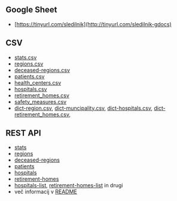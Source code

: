## Google Sheet

- [https://tinyurl.com/sledilnik](http://tinyurl.com/sledilnik-gdocs)

## CSV

- [stats.csv](https://github.com/sledilnik/data/blob/master/csv/stats.csv)
- [regions.csv](https://github.com/sledilnik/data/blob/master/csv/regions.csv)
- [deceased-regions.csv](https://github.com/sledilnik/data/blob/master/csv/deceased-regions.csv)
- [patients.csv](https://github.com/sledilnik/data/blob/master/csv/patients.csv)
- [health_centers.csv](https://github.com/sledilnik/data/blob/master/csv/health_centers.csv)
- [hospitals.csv](https://github.com/sledilnik/data/blob/master/csv/hospitals.csv)
- [retirement_homes.csv](https://github.com/sledilnik/data/blob/master/csv/retirement_homes.csv)
- [safety_measures.csv](https://github.com/sledilnik/data/blob/master/csv/safety_measures.csv)
- [dict-region.csv](https://github.com/sledilnik/data/blob/master/csv/dict-region.csv), [dict-muncipality.csv](https://github.com/sledilnik/data/blob/master/csv/dict-municipality.csv), [dict-hospitals.csv](https://github.com/sledilnik/data/blob/master/csv/dict-hospitals.csv), [dict-retirement_homes.csv](https://github.com/sledilnik/data/blob/master/csv/dict-retirement_homes.csv), 

## REST API
- [stats](https://covid19.rthand.com/api/stats)
- [regions](https://covid19.rthand.com/api/regions)
- [deceased-regions](https://covid19.rthand.com/api/deceased-regions)
- [patients](https://covid19.rthand.com/api/patients)
- [hospitals](https://covid19.rthand.com/api/hospitals)
- [retirement-homes](https://covid19.rthand.com/api/retirement-homes)
- [hospitals-list](https://covid19.rthand.com/api/hospitals-list), [retirement-homes-list](https://covid19.rthand.com/api/retirement-homes-list) in drugi
- več informacij v [README](https://github.com/sledilnik/data-api/blob/master/README.md)


